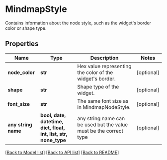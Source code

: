 # MindmapStyle

Contains information about the node style, such as the widget's border color or shape type.

## Properties
Name | Type | Description | Notes
------------ | ------------- | ------------- | -------------
**node_color** | **str** | Hex value representing the color of the widget&#39;s border. | [optional] 
**shape** | **str** | Shape type of the widget. | [optional] 
**font_size** | **str** | The same font size as in MindmapNodeStyle. | [optional] 
**any string name** | **bool, date, datetime, dict, float, int, list, str, none_type** | any string name can be used but the value must be the correct type | [optional]

[[Back to Model list]](../README.md#documentation-for-models) [[Back to API list]](../README.md#documentation-for-api-endpoints) [[Back to README]](../README.md)


